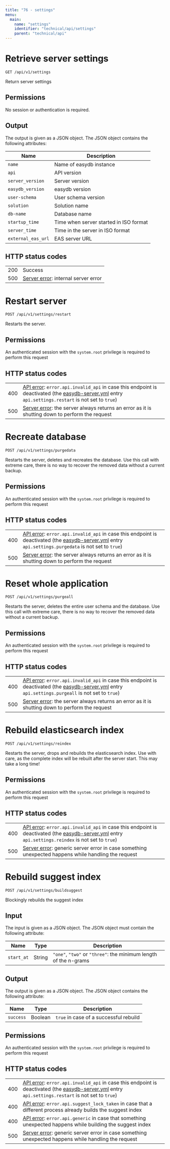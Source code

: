 ```yaml
---
title: "76 - settings"
menu:
  main:
    name: "settings"
    identifier: "technical/api/settings"
    parent: "technical/api"
---
```

# Retrieve server settings

    GET /api/v1/settings

Return server settings


## Permissions

No session or authentication is required.


## Output

The output is given as a JSON object.  The JSON object contains the following attributes:

| Name			        | Description                            |
|-----------------------|----------------------------------------|
| `name`		        | Name of easydb instance                |
| `api`			        | API version                            |
| `server_version`	    | Server version                         |
| `easydb_version`	    | easydb version                         |
| `user-schema`		    | User schema version                    |
| `solution`		    | Solution name                          |
| `db-name`		        | Database name                          |
| `startup_time`	    | Time when server started in ISO format |
| `server_time`		    | Time in the server in ISO format       |
| `external_eas_url`	| EAS server URL                         |


## HTTP status codes

|   |   |
|---|---|
| 200 | Success |
| 500 | [Server error](/en/technical/errors): internal server error |

# Restart server

    POST /api/v1/settings/restart

Restarts the server.

## Permissions

An authenticated session with the `system.root` privilege is required to perform this request

## HTTP status codes

|   |   |
|---|---|
| 400 | [API error](/en/technical/errors): `error.api.invalid_api` in case this endpoint is deactivated (the [easydb-server.yml](../../../sysadmin/konfiguration/easydb-server.yml) entry `api.settings.restart` is not set to `true`) |
| 500 | [Server error](/en/technical/errors): the server always returns an error as it is shutting down to perform the request |

# Recreate database

    POST /api/v1/settings/purgedata

Restarts the server, deletes and recreates the database. Use this call with extreme care, there is no way to recover the removed data without a current backup.

## Permissions

An authenticated session with the `system.root` privilege is required to perform this request

## HTTP status codes

|   |   |
|---|---|
| 400 | [API error](/en/technical/errors): `error.api.invalid_api` in case this endpoint is deactivated (the [easydb-server.yml](../../../sysadmin/konfiguration/easydb-server.yml) entry `api.settings.purgedata` is not set to `true`) |
| 500 | [Server error](/en/technical/errors): the server always returns an error as it is shutting down to perform the request |

# Reset whole application

    POST /api/v1/settings/purgeall

Restarts the server, deletes the entire user schema and the database. Use this call with extreme care, there is no way to recover the removed data without a current backup.

## Permissions

An authenticated session with the `system.root` privilege is required to perform this request

## HTTP status codes

|   |   |
|---|---|
| 400 | [API error](/en/technical/errors): `error.api.invalid_api` in case this endpoint is deactivated (the [easydb-server.yml](../../../sysadmin/konfiguration/easydb-server.yml) entry `api.settings.purgeall` is not set to `true`) |
| 500 | [Server error](/en/technical/errors): the server always returns an error as it is shutting down to perform the request |

# Rebuild elasticsearch index

    POST /api/v1/settings/reindex

Restarts the server, drops and rebuilds the elasticsearch index. Use with care, as the complete index will be rebuilt after the server start. This may take a long time!

## Permissions

An authenticated session with the `system.root` privilege is required to perform this request

## HTTP status codes

|   |   |
|---|---|
| 400 | [API error](/en/technical/errors): `error.api.invalid_api` in case this endpoint is deactivated (the [easydb-server.yml](../../../sysadmin/konfiguration/easydb-server.yml) entry `api.settings.reindex` is not set to `true`) |
| 500 | [Server error](/en/technical/errors): generic server error in case something unexpected happens while handling the request|

# Rebuild suggest index

    POST /api/v1/settings/buildsuggest

Blockingly rebuilds the suggest index

## Input

The input is given as a JSON object.  The JSON object must contain the following attribute:

| Name | Type | Description |
|---|---|---|
| `start_at` | String | `"one"`, `"two"` or `"three"`: the minimum length of the n-grams |

## Output

The output is given as a JSON object.  The JSON object contains the following attribute:

| Name | Type | Description |
|---|---|---|
| `success` | Boolean | `true` in case of a successful rebuild |

## Permissions

An authenticated session with the `system.root` privilege is required to perform this request

## HTTP status codes

|   |   |
|---|---|
| 400 | [API error](/en/technical/errors): `error.api.invalid_api` in case this endpoint is deactivated (the [easydb-server.yml](../../../sysadmin/konfiguration/easydb-server.yml) entry `api.settings.restart` is not set to `true`) |
| 400 | [API error](/en/technical/errors): `error.api.suggest_lock_taken` in case that a different process already builds the suggest index|
| 400 | [API error](/en/technical/errors): `error.api.generic` in case that something unexpected happens while building the suggest index|
| 500 | [Server error](/en/technical/errors): generic server error in case something unexpected happens while handling the request|

